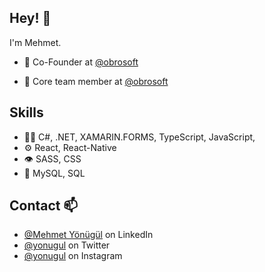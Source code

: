 ## Hey! 👋
I'm Mehmet.

- 🧭 Co-Founder at [@obrosoft](https://github.com/obrosoft)

- 👥 Core team member at [@obrosoft](https://github.com/obrosoft)

## Skills
- 👨‍💻 C#, .NET, XAMARIN.FORMS, TypeScript, JavaScript, 
- ⚙️ React, React-Native
- 👁️ SASS, CSS
- 💽 MySQL, SQL

## Contact 📫
- [@Mehmet Yönügül](https://linkedin.com/in/mehmet-y%C3%B6n%C3%BCg%C3%BCl-88b4b45b) on LinkedIn
- [@yonugul](https://twitter.com/yonugul) on Twitter
- [@yonugul](https://www.instagram.com/yonugul) on Instagram

<!--
**yonugul/yonugul** is a ✨ _special_ ✨ repository because its `README.md` (this file) appears on your GitHub profile.

Here are some ideas to get you started:

- 🔭 I’m currently working on ...
- 🌱 I’m currently learning ...
- 👯 I’m looking to collaborate on ...
- 🤔 I’m looking for help with ...
- 💬 Ask me about ...
- 📫 How to reach me: ...
- 😄 Pronouns: ...
- ⚡ Fun fact: ...
-->
